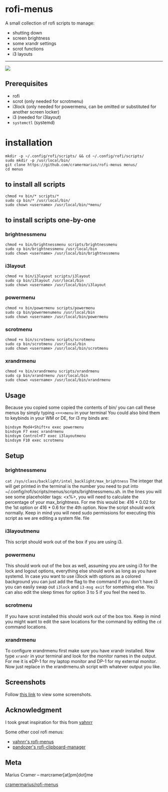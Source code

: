# rofi-menus
A small collection of rofi scripts to manage:
* shutting down
* screen brightness
* some xrandr settings
* scrot functions
* i3 layouts
---
![](screens/header.png)

## Prerequisites
* rofi
* scrot (only needed for scrotmenu)
* i3lock (only needed for powermenu, can be omitted or substituted for another screen locker)
* i3 (needed for i3layout)
* `systemctl` (systemd)

# installation
```
mkdir -p ~/.config/rofi/scripts/ && cd ~/.config/rofi/scripts/
sudo mkdir -p /usr/local/bin/
git clone https://github.com/cramermarius/rofi-menus menus/
cd menus
```

## to install all scripts
```
chmod +x bin/* scripts/*
sudo cp bin/* /usr/local/bin/
sudo chown <username> /usr/local/bin/*menu/
```

## to install scripts one-by-one
### brightnessmenu
```
chmod +x bin/brightnessmenu scripts/brightnessmenu
sudo cp bin/brightnessmenu /usr/local/bin
sudo chown <username> /usr/local/bin/brightnessmenu
```

### i3layout
```
chmod +x bin/i3layout scripts/i3layout
sudo cp bin/i3layout /usr/local/bin
sudo chown <username> /usr/local/bin/i3layout
```

### powermenu
```
chmod +x bin/powermenu scripts/powermenu
sudo cp bin/powermenumenu /usr/local/bin
sudo chown <username> /usr/local/bin/powermenu
```

### scrotmenu
```
chmod +x bin/scrotmenu scripts/scrotmenu
sudo cp bin/scrotmenu /usr/local/bin
sudo chown <username> /usr/local/bin/scrotmenu
```

### xrandrmenu
```
chmod +x bin/xrandrmenu scripts/xrandrmenu
sudo cp bin/xrandrmenu /usr/local/bin
sudo chown <username> /usr/local/bin/xrandrmenu
```

## Usage
Because you copied some copied the contents of bin/ you can call these menus by simply
typing `<++>menu` in your terminal
You could also bind them to keybinds in your WM or DE, for i3 my binds are:

```
bindsym Mod4+Shift+x exec powermenu
bindsym F7 exec xrandrmenu
bindsym Control+F7 exec i3layoutmenu
bindsym F10 exec scrotmenu
```
## Setup
### brightnessmenu
```cat /sys/class/backlight/intel_backlight/max_brightness```
The integer that will get printed in the terminal is the number you need to put into
~/.config/rofi/scripts/menus/scripts/brightnessmenu.sh. in the lines you will see some
placeholder tags: <x%>, you will need to calculate the percentage of your max_brightness.
For me this would be: 416 * 0.02 for the 1st option or 416 * 0.6 for the 4th option. Now
the script should work normally. Keep in mind you will need sudo permissions for executing
this script as we are editing a system file.
file
### i3layoutmenu
This script should work out of the box if you are using i3.

### powermenu
This should work out of the box as well, assuming you are using i3 for the lock and logout
options, everything else should work as long as you have systemd. In case you want to use
i3lock with options as a colored background you can just add the flag to the command If
you don't have i3 you can easily swap out `i3lock` and `i3-msg exit` for something else.
You can also edit the sleep times for option 3 to 5 if you feel the need to.

### scrotmenu
If you have scrot installed this should work out of the box too. Keep in mind you
might want to edit the save locations for the command by editing the `cd` command
locations. 

### xrandrmenu
To configure xrandrmenu first make sure you have xrandr installed. Now type `xrandr` in
your terminal and look for the monitor names in the output. For me it is eDP-1 for my
laptop monitor and DP-1 for my external monitor. Now just replace <monitor0> in the
xrandrmenu.sh script with whatever output you like.

## Screenshots
Follow [this link](screens/) to view some screenshots.

## Acknowledgment
I took great inspiration for this from [vahnrr](gitlab.com/vahnrr/rofi-menus)

Some other cool rofi menus:
* [vahnrr's rofi-menus](gitlab.com/vahnrr/rofi-menus)
* [pandozer's rofi-clipboard-manager](bitbucket.org/pandozer/rofi-clipboard-manager)

## Meta
Marius Cramer – marcramer[at]pm[dot]me

[cramermarius/rofi-menus](github.com/cramermarius/rofi-menus)
